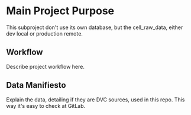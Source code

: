 # Main Project Purpose

This subproject don't use its own database, but the cell_raw_data, either dev local or production remote.


## Workflow

Describe project workflow here.


## Data Manifiesto

Explain the data, detailing if they are DVC sources, used in this repo. This way it's easy to check at GitLab.
